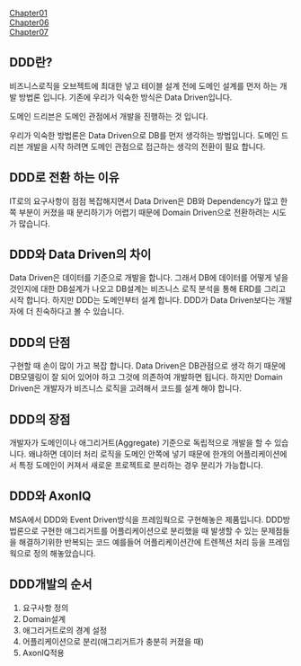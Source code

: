 
[Chapter01](readme-chapter01.md)  
[Chapter06](readme-chapter06.md)  
[Chapter07](readme-chapter07.md)

## DDD란?
비즈니스로직을 오브젝트에 최대한 넣고 테이블 설계 전에 도메인 설계를 먼저 하는 개발 방법론 입니다. 기존에 우리가 익숙한 방식은 Data Driven입니다.

도메인 드리븐은 도메인 관점에서 개발을 진행하는 것 입니다. 

우리가 익숙한 방법론은 Data Driven으로 DB를 먼저 생각하는 방법입니다. 도메인 드리븐 개발을 시작 하려면 도메인 관점으로 접근하는 생각의 전환이 필요 합니다.

## DDD로 전환 하는 이유
IT로의 요구사항이 점점 복잡해지면서 Data Driven은 DB와 Dependency가 많고 한쪽 부분이 커졌을 때 분리하기가 어렵기 때문에 Domain Driven으로 전환하려는 시도가 많습니다.



## DDD와 Data Driven의 차이
Data Driven은 데이터를 기준으로 개발을 합니다. 그래서 DB에 데이터를 어떻게 넣을 것인지에 대한 DB설계가 나오고 DB설계는 비즈니스 로직 분석을 통해 ERD를 그리고 시작 합니다. 하지만 DDD는 도메인부터 설계 합니다. DDD가 Data Driven보다는 개발자에 더 친숙하다고 볼 수 있습니다.



## DDD의 단점
구현할 때 손이 많이 가고 복잡 합니다. Data Driven은 DB관점으로 생각 하기 때문에 DB모델링이 잘 되어 있어야 하고 그것에 의존하여 개발하면 됩니다. 하지만 Domain Driven은 개발자가 비즈니스 로직을 고려해서 코드를 설계 해야 합니다.



## DDD의 장점
개발자가 도메인이나 애그리거트(Aggregate) 기준으로 독립적으로 개발을 할 수 있습니다. 왜냐하면 데이터 처리 로직을 도메인 안쪽에 넣기 때문에 한개의 어플리케이션에서 특정 도메인이 커져서 새로운 프로젝트로 분리하는 경우 분리가 가능합니다.



## DDD와 AxonIQ
MSA에서 DDD와 Event Driven방식을 프레임웍으로 구현해놓은 제품입니다. DDD방법론으로 구현한 애그리거트를 어플리케이션으로 분리했을 때 발생할 수 있는 문제점들을 해결하기위한 반복되는 코드 예를들어 어플리케이션간에 트렌젝션 처리 등을 프레임웍으로 정의 해놓았습니다.



## DDD개발의 순서
1. 요구사항 정의
2. Domain설계
3. 애그리거트로의 경계 설정
4. 어플리케이션으로 분리(애그리거트가 충분히 커졌을 때)
5. AxonIQ적용

